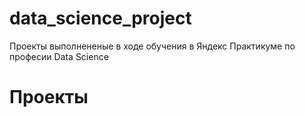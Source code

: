 # data_science_project
Проекты выполнененые в ходе обучения в Яндекс Практикуме по професии Data Science

# Проекты 


